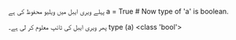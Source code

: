 پہلے ویری ایبل میں ویلیو محفوظ کی ہے 
a = True # Now type of 'a' is boolean.

پھر ویری ایبل کی ٹائپ معلوم کر لی ہے۔
type (a)
<class 'bool'>
